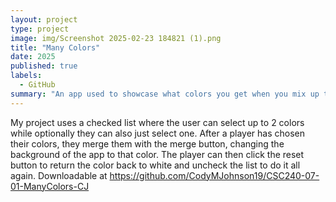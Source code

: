 ```yaml
---
layout: project
type: project
image: img/Screenshot 2025-02-23 184821 (1).png
title: "Many Colors"
date: 2025
published: true
labels:
  - GitHub
summary: "An app used to showcase what colors you get when you mix up to two colors!"
---
```

My project uses a checked list where the user can select up to 2 colors while optionally they can also just select one. After a player has chosen their colors, they merge them with the merge button, changing the background of the app to that color. The player can then click the reset button to return the color back to white and uncheck the list to do it all again. Downloadable at https://github.com/CodyMJohnson19/CSC240-07-01-ManyColors-CJ
